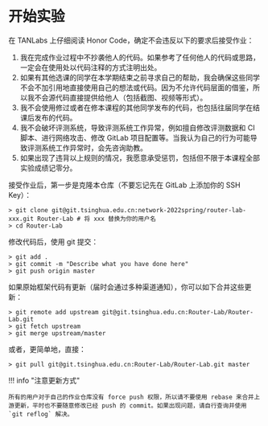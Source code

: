 # 开始实验

在 TANLabs 上仔细阅读 Honor Code，确定不会违反以下的要求后接受作业：

1. 我在完成作业过程中不抄袭他人的代码。如果参考了任何他人的代码或思路，一定会在使用处以代码注释的方式注明出处。
2. 如果有其他选课的同学在本学期结束之前寻求自己的帮助，我会确保这些同学不会不加引用地直接使用自己的想法或代码。因为不允许代码层面的借鉴，所以我不会源代码直接提供给他人（包括截图、视频等形式）。
3. 我不会使用修过或者在修本课程的其他同学发布的代码，也包括往届同学在结课后发布的代码。
4. 我不会破坏评测系统，导致评测系统工作异常，例如擅自修改评测数据和 CI 脚本、进行网络攻击、修改 GitLab 项目配置等。当我认为自己的行为可能导致评测系统工作异常时，会先咨询助教。
5. 如果出现了违背以上规则的情况，我愿意承受惩罚，包括但不限于本课程全部实验成绩记零分。

接受作业后，第一步是克隆本仓库（不要忘记先在 GitLab 上添加你的 SSH Key）：

```shell
> git clone git@git.tsinghua.edu.cn:network-2022spring/router-lab-xxx.git Router-Lab # 将 xxx 替换为你的用户名
> cd Router-Lab
```

修改代码后，使用 git 提交：

```shell
> git add .
> git commit -m "Describe what you have done here"
> git push origin master
```

如果原始框架代码有更新（届时会通过多种渠道通知），你可以如下合并这些更新：

```shell
> git remote add upstream git@git.tsinghua.edu.cn:Router-Lab/Router-Lab.git
> git fetch upstream
> git merge upstream/master
```

或者，更简单地，直接：

```shell
> git pull git@git.tsinghua.edu.cn:Router-Lab/Router-Lab.git master
```

!!! info "注意更新方式"

    所有的用户对于自己的作业仓库没有 force push 权限，所以请不要使用 rebase 来合并上游更新，平时也不要随意修改已经 push 的 commit。如果出现问题，请自行查询并使用 `git reflog` 解决。
